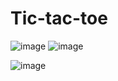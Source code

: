 # Tic-tac-toe
![image](https://github.com/user-attachments/assets/ae20f020-bf57-4a2c-b22f-c4ce91d0b575)
![image](https://github.com/user-attachments/assets/e16f6f44-a393-4ef8-bdd5-de7ac60eb3de)

![image](https://github.com/user-attachments/assets/09599c3b-55b2-4789-8dcc-96285936cea7)



